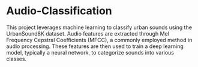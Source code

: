 # Audio-Classification 

This project leverages machine learning to classify urban sounds using the UrbanSound8K dataset. Audio features are extracted through Mel Frequency Cepstral Coefficients (MFCC), a commonly employed method in audio processing. These features are then used to train a deep learning model, typically a neural network, to categorize sounds into various classes.
